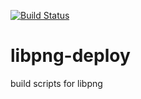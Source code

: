 [![Build Status](http://ci.sagrid.ac.za/buildStatus/icon?job=libpng-deploy)](http://ci.sagrid.ac.za/job/libpng-deploy/)

# libpng-deploy
build scripts for libpng

